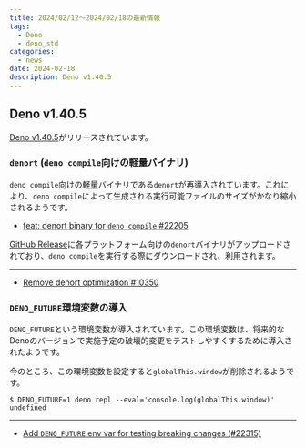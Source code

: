 ```yaml
---
title: 2024/02/12〜2024/02/18の最新情報
tags:
  - Deno
  - deno_std
categories:
  - news
date: 2024-02-18
description: Deno v1.40.5
---
```


## Deno v1.40.5

[Deno v1.40.5](https://github.com/denoland/deno/releases/tag/v1.40.5)がリリースされています。

### `denort` (`deno compile`向けの軽量バイナリ)

`deno compile`向けの軽量バイナリである`denort`が再導入されています。これにより、`deno compile`によって生成される実行可能ファイルのサイズがかなり縮小されるようです。

- [feat: denort binary for `deno compile` #22205](https://github.com/denoland/deno/pull/22205)

[GitHub Release](https://github.com/denoland/deno/releases/tag/v1.40.5)に各プラットフォーム向けの`denort`バイナリがアップロードされており、`deno compile`を実行する際にダウンロードされ、利用されます。

---

- [Remove denort optimization #10350](https://github.com/denoland/deno/pull/10350)

### `DENO_FUTURE`環境変数の導入

`DENO_FUTURE`という環境変数が導入されています。この環境変数は、将来的なDenoのバージョンで実施予定の破壊的変更をテストしやすくするために導入されたようです。

今のところ、この環境変数を設定すると`globalThis.window`が削除されるようです。

```shell
$ DENO_FUTURE=1 deno repl --eval='console.log(globalThis.window)'
undefined
```

---

- [Add `DENO_FUTURE` env var for testing breaking changes (#22315)](https://github.com/denoland/deno/issues/22315)
